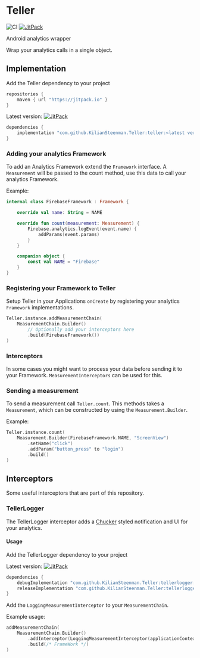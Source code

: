 # Teller

![CI](https://github.com/KilianSteenman/Teller/workflows/Android%20CI/badge.svg?branch=master)
[![JitPack](https://jitpack.io/v/KilianSteenman/Teller.svg)](https://jitpack.io/#KilianSteenman/Teller)

Android analytics wrapper

Wrap your analytics calls in a single object.

## Implementation

Add the Teller dependency to your project

```groovy
repositories {
    maven { url "https://jitpack.io" }
}
```

Latest
version: [![JitPack](https://jitpack.io/v/KilianSteenman/Teller.svg)](https://jitpack.io/#KilianSteenman/Teller)

```groovy
dependencies {
    implementation "com.github.KilianSteenman.Teller:teller:<latest version>"
}
```

### Adding your analytics Framework

To add an Analytics Framework extend the `Framework` interface. A `Measurement` will be passed to
the count method, use this data to call your analytics Framework.

Example:

```kotlin
internal class FirebaseFramework : Framework {

    override val name: String = NAME

    override fun count(measurement: Measurement) {
        Firebase.analytics.logEvent(event.name) {
            addParams(event.params)
        }
    }

    companion object {
        const val NAME = "Firebase"
    }
}
```

### Registering your Framework to Teller

Setup Teller in your Applications `onCreate` by registering your analytics `Framework`
implementations.

```kotlin
Teller.instance.addMeasurementChain(
    MeasurementChain.Builder()
        // Optionally add your interceptors here    
        .build(FirebaseFramework())
)
```

### Interceptors

In some cases you might want to process your data before sending it to your Framework.
`MeasurementInterceptors` can be used for this.

### Sending a measurement

To send a measurement call `Teller.count`. This methods takes a `Measurement`, which can be
constructed by using the `Measurement.Builder`.

Example:

```kotlin
Teller.instance.count(
    Measurement.Builder(FirebaseFramework.NAME, "ScreenView")
        .setName("click")
        .addParam("button_press" to "login")
        .build()
)
```

## Interceptors

Some useful interceptors that are part of this repository.

### TellerLogger

The TellerLogger interceptor adds a [Chucker](https://github.com/ChuckerTeam/chucker) styled
notification and UI for your analytics.

#### Usage

Add the TellerLogger dependency to your project

Latest
version: [![JitPack](https://jitpack.io/v/KilianSteenman/Teller.svg)](https://jitpack.io/#KilianSteenman/Teller)

```groovy
dependencies {
    debugImplementation "com.github.KilianSteenman.Teller:tellerlogger:<latest version>"
    releaseImplementation "com.github.KilianSteenman.Teller:tellerlogger-noop:<latest version>"
}
```

Add the `LoggingMeasurementInterceptor` to your `MeasurementChain`.

Example usage:

```kotlin
addMeasurementChain(
    MeasurementChain.Builder()
        .addInterceptor(LoggingMeasurementInterceptor(applicationContext))
        .build(/* FrameWork */)
)
```

